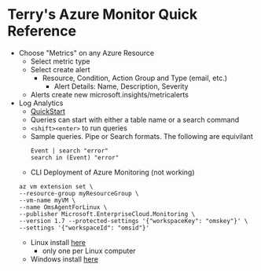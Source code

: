 # Terry's Azure Monitor Quick Reference

* Choose "Metrics" on any Azure Resource
  * Select metric type
  * Select create alert
    * Resource, Condition, Action Group and Type (email, etc.)
      * Alert Details: Name, Description, Severity
  * Alerts create new microsoft.insights/metricalerts
* Log Analytics
  * [QuickStart](https://docs.microsoft.com/en-us/azure/log-analytics/query-language/get-started-analytics-portal)
  * Queries can start with either a table name or a search command
  * ```<shift><enter>``` to run queries
  * Sample queries.  Pipe or Search formats.  The following are equivilant
    ```
    Event | search "error"
    search in (Event) "error"
    ```
  * CLI Deployment of Azure Monitoring (not working)
  ```
  az vm extension set \
  --resource-group myResourceGroup \
  --vm-name myVM \
  --name OmsAgentForLinux \
  --publisher Microsoft.EnterpriseCloud.Monitoring \
  --version 1.7 --protected-settings '{"workspaceKey": "omskey"}' \
  --settings '{"workspaceId": "omsid"}'
  ```
  * Linux install [here](https://docs.microsoft.com/en-us/azure/log-analytics/log-analytics-quick-collect-linux-computer)  
    * only one per Linux computer
  * Windows install [here](https://docs.microsoft.com/en-gb/azure/azure-monitor/learn/quick-collect-windows-computer)
